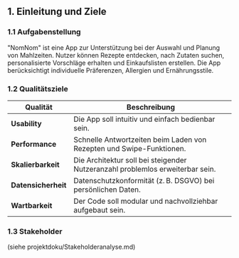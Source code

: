 ## 1. Einleitung und Ziele

### 1.1 Aufgabenstellung
"NomNom" ist eine App zur Unterstützung bei der Auswahl und Planung von Mahlzeiten. Nutzer können Rezepte entdecken, nach Zutaten suchen, personalisierte Vorschläge erhalten und Einkaufslisten erstellen. Die App berücksichtigt individuelle Präferenzen, Allergien und Ernährungsstile.

### 1.2 Qualitätsziele
| Qualität              | Beschreibung |
|-----------------------|--------------|
| **Usability**         | Die App soll intuitiv und einfach bedienbar sein. |
| **Performance**       | Schnelle Antwortzeiten beim Laden von Rezepten und Swipe-Funktionen. |
| **Skalierbarkeit**    | Die Architektur soll bei steigender Nutzeranzahl problemlos erweiterbar sein. |
| **Datensicherheit**   | Datenschutzkonformität (z. B. DSGVO) bei persönlichen Daten. |
| **Wartbarkeit**       | Der Code soll modular und nachvollziehbar aufgebaut sein. |

### 1.3 Stakeholder
(siehe projektdoku/Stakeholderanalyse.md)